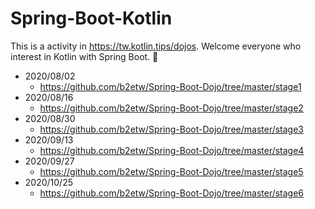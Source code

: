 # Spring-Boot-Kotlin
This is a activity in https://tw.kotlin.tips/dojos. Welcome everyone who interest in Kotlin with Spring Boot. 👋

* 2020/08/02
  * https://github.com/b2etw/Spring-Boot-Dojo/tree/master/stage1
* 2020/08/16
  * https://github.com/b2etw/Spring-Boot-Dojo/tree/master/stage2
* 2020/08/30  
  * https://github.com/b2etw/Spring-Boot-Dojo/tree/master/stage3
* 2020/09/13
  * https://github.com/b2etw/Spring-Boot-Dojo/tree/master/stage4
* 2020/09/27
  * https://github.com/b2etw/Spring-Boot-Dojo/tree/master/stage5
* 2020/10/25
  * https://github.com/b2etw/Spring-Boot-Dojo/tree/master/stage6

